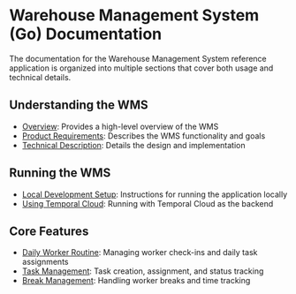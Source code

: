 # Warehouse Management System (Go) Documentation

The documentation for the Warehouse Management System reference application 
is organized into multiple sections that cover both usage and technical details.

## Understanding the WMS
* [Overview](overview.md): 
      Provides a high-level overview of the WMS
* [Product Requirements](product-requirements.md):
      Describes the WMS functionality and goals
* [Technical Description](technical-description.md):
      Details the design and implementation

## Running the WMS
* [Local Development Setup](run-local.md):
      Instructions for running the application locally
* [Using Temporal Cloud](run-temporal-cloud.md):
      Running with Temporal Cloud as the backend

## Core Features
* [Daily Worker Routine](features/daily-worker-routine.md):
      Managing worker check-ins and daily task assignments
* [Task Management](features/task-management.md):
      Task creation, assignment, and status tracking
* [Break Management](features/break-management.md):
      Handling worker breaks and time tracking
